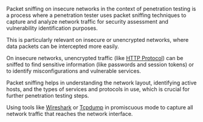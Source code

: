 Packet sniffing on insecure networks in the context of penetration testing is a process where a penetration tester uses packet sniffing techniques to capture and analyze network traffic for security assessment and vulnerability identification purposes.

This is particularly relevant on insecure or unencrypted networks, where data packets can be intercepted more easily.

On insecure networks, unencrypted traffic (like [HTTP Protocol]()) can be sniffed to find sensitive information (like passwords and session tokens) or to identify misconfigurations and vulnerable services.

Packet sniffing helps in understanding the network layout, identifying active hosts, and the types of services and protocols in use, which is crucial for further penetration testing steps.

Using tools like [Wireshark]() or [Tcpdump]() in promiscuous mode to capture all network traffic that reaches the network interface.